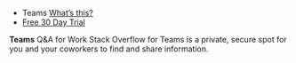
* Teams
[What’s this?](javascript:void(0))
* [Free 30 Day Trial](https://stackoverflow.com/teams)

**Teams**
Q&A for Work
Stack Overflow for Teams is a private, secure spot for you and
your coworkers to find and share information.
